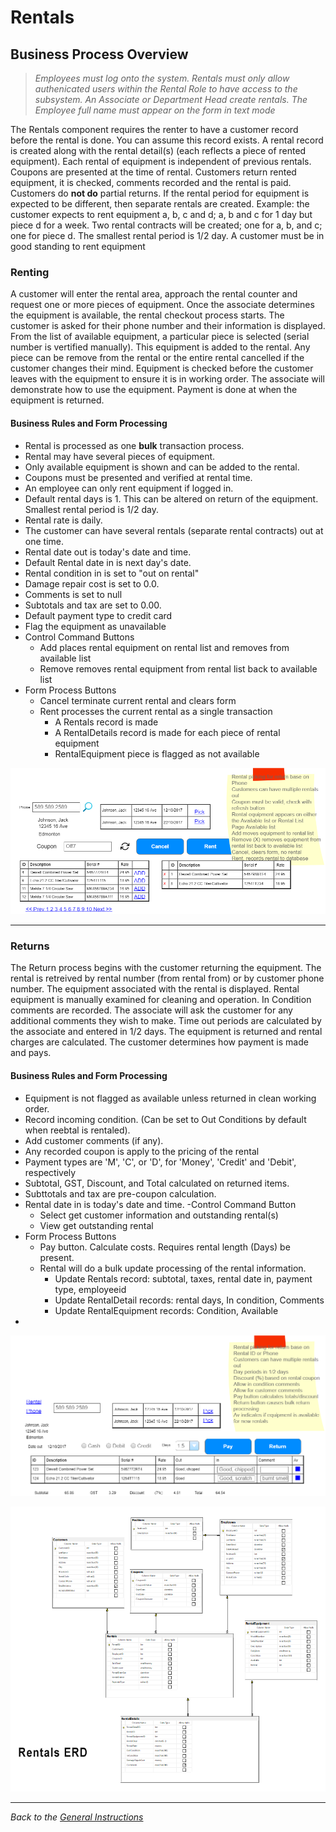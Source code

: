 # Rentals




## Business Process Overview

> *Employees must log onto the system. Rentals must only allow authenicated users within the Rental Role to have access to the subsystem. An Associate or Department Head create rentals. The Employee full name must appear on the form in text mode*

The Rentals component requires the renter to have a customer record before the rental is done. You can assume this record exists. A rental record is created along with the rental detail(s) (each reflects a piece of rented equipment). Each rental of equipment is independent of previous rentals. Coupons are presented at the time of rental. Customers return rented equipment, it is checked, comments recorded and the rental is paid. Customers do **not do** partial returns. If the rental period for equipment is expected to be different, then separate rentals are created. Example: the customer expects to rent equipment a, b, c and d; a, b and c for 1 day but piece d for a week. Two rental contracts will be created; one for a, b, and c; one for piece d. The smallest rental period is 1/2 day. A customer must be in good standing to rent equipment

### Renting

A customer will enter the rental area, approach the rental counter and request one or more pieces of equipment. Once the associate determines the equipment is available, the rental checkout process starts. The customer is asked for their phone number and their information is displayed. From the list of available equipment, a particular piece is selected (serial number is vertified manually). This equipment is added to the rental. Any piece can be remove from the rental or the entire rental cancelled if the customer changes their mind. Equipment is checked before the customer leaves with the equipment to ensure it is in working order. The associate will demonstrate how to use the equipment. Payment is done at when the equipment is returned. 

#### Business Rules and Form Processing

- Rental is processed as one **bulk** transaction process.
- Rental may have several pieces of equipment.
- Only available equipment is shown and can be added to the rental.
- Coupons must be presented and verified at rental time.
- An employee can only rent equipment if logged in.
- Default rental days is 1. This can be altered on return of the equipment. Smallest rental period is 1/2 day.
- Rental rate is daily.
- The customer can have several rentals (separate rental contracts) out at one time.
- Rental date out is today's date and time.
- Default Rental date in is next day's date.
- Rental condition in is set to "out on rental"
- Damage repair cost is set to 0.0.
- Comments is set to null
- Subtotals and tax are set to 0.00.
- Default payment type to credit card
- Flag the equipment as unavailable
- Control Command Buttons
  - Add places rental equipment on rental list and removes from available list
  - Remove removes rental equipment from rental list back to available list
- Form Process Buttons
  - Cancel terminate current rental and clears form
  - Rent processes the current rental as a single transaction
    - A Rentals record is made
    - A RentalDetails record is made for each piece of rental equipment
    - RentalEquipment piece is flagged as not available

![Rental](./renting.png)

----

### Returns

The Return process begins with the customer returning the equipment. The rental is retreived by rental number (from rental from) or by customer phone number. The equipment associated with the rental is displayed. Rental equipment is manually examined for cleaning and operation. In Condition comments are recorded. The associate will ask the customer for any additional comments they wish to make. Time out periods are calculated by the associate and entered in 1/2 days. The equipment is returned and rental charges are calculated. The customer determines how payment is made and pays. 

#### Business Rules and Form Processing

- Equipment is not flagged as available unless returned in clean working order.
- Record incoming condition. (Can be set to Out Conditions by default when reebtal is rentaled).
- Add customer comments (if any).
- Any recorded coupon is apply to the pricing of the rental
- Payment types are 'M', 'C', or 'D', for 'Money', 'Credit' and 'Debit', respectively
- Subtotal, GST, Discount, and Total calculated on returned items.
- Subttotals and tax are pre-coupon calculation.
- Rental date in is today's date and time.
-Control Command Button
  - Select get customer information and outstanding rental(s)
  - View get outstanding rental
- Form Process Buttons
  - Pay button. Calculate costs. Requires rental length (Days) be present.
  - Rental will do a bulk update processing of the rental information.
    - Update Rentals record: subtotal, taxes, rental date in, payment type, employeeid
    - Update RentalDetail records: rental days, In condition, Comments
    - Update RentalEquipment records: Condition, Available
- 

![Rental Return](./rentalreturn.png)

![eTools - Rental ERD](./Rentals_ERD.png)

----

*Back to the [General Instructions](./../README.md)*